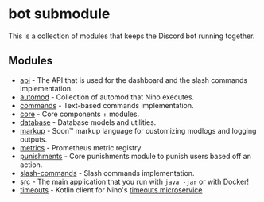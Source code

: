 # bot submodule
This is a collection of modules that keeps the Discord bot running together.

## Modules
- [api](./api) - The API that is used for the dashboard and the slash commands implementation.
- [automod](./automod) - Collection of automod that Nino executes.
- [commands](./commands) - Text-based commands implementation.
- [core](./core) - Core components + modules.
- [database](./database) - Database models and utilities.
- [markup](./markup) - Soon:tm: markup language for customizing modlogs and logging outputs.
- [metrics](./metrics) - Prometheus metric registry.
- [punishments](./punishments) - Core punishments module to punish users based off an action.
- [slash-commands](./slash-commands) - Slash commands implementation.
- [src](./src) - The main application that you run with `java -jar` or with Docker!
- [timeouts](./timeouts) - Kotlin client for Nino's [timeouts microservice](https://github.com/NinoDiscord/timeouts)
